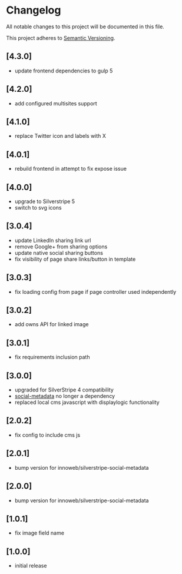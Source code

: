 # Changelog

All notable changes to this project will be documented in this file.

This project adheres to [Semantic Versioning](http://semver.org/).

## [4.3.0]

* update frontend dependencies to gulp 5

## [4.2.0]

* add configured multisites support

## [4.1.0]

* replace Twitter icon and labels with X

## [4.0.1]

* rebuild frontend in attempt to fix expose issue

## [4.0.0]

* upgrade to Silverstripe 5
* switch to svg icons

## [3.0.4]

* update LinkedIn sharing link url
* remove Google+ from sharing options
* update native social sharing buttons
* fix visibility of page share links/button in template

## [3.0.3]

* fix loading config from page if page controller used independently

## [3.0.2]

* add owns API for linked image

## [3.0.1]

* fix requirements inclusion path

## [3.0.0]

* upgraded for SilverStripe 4 compatibility
* [social-metadata](https://github.com/innoweb/silverstripe-social-metadata) no longer a dependency 
* replaced local cms javascript with displaylogic functionality

## [2.0.2]

* fix config to include cms js

## [2.0.1]

* bump version for innoweb/silverstripe-social-metadata

## [2.0.0]

* bump version for innoweb/silverstripe-social-metadata

## [1.0.1]

* fix image field name

## [1.0.0]

* initial release
